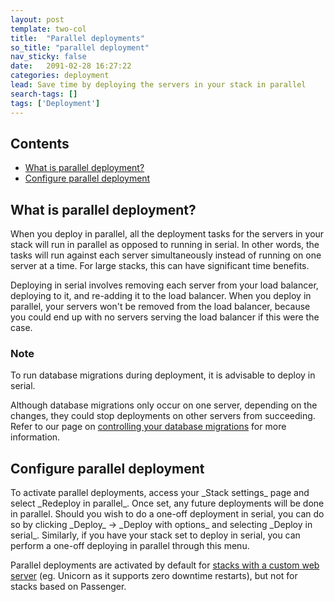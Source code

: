 ```yaml
---
layout: post
template: two-col
title:  "Parallel deployments"
so_title: "parallel deployment"
nav_sticky: false
date:   2091-02-28 16:27:22
categories: deployment
lead: Save time by deploying the servers in your stack in parallel
search-tags: []
tags: ['Deployment']
---
```


<h2>Contents</h2>
<ul class="page-toc">
	<li>
		<a href="#what">What is parallel deployment?</a>
	</li>
	<li>
		<a href="#configure">Configure parallel deployment</a>
	</li>
</ul>

<h2 id="what">What is parallel deployment?</h2>
When you deploy in parallel, all the deployment tasks for the servers in your stack will run in parallel as opposed to running in serial. In other words, the tasks will run against each server simultaneously instead of running on one server at a time. For large stacks, this can have significant time benefits.

Deploying in serial involves removing each server from your load balancer, deploying to it, and re-adding it to the load balancer. When you deploy in parallel, your servers won't be removed from the load balancer, because you could end up with no servers serving the load balancer if this were the case.

<div class="notice">
	<h3>Note</h3>
	<p>To run database migrations during deployment, it is advisable to deploy in serial.</p>
</div>

Although database migrations only occur on one server, depending on the changes, they could stop deployments on other servers from succeeding. Refer to our page on [controlling your database migrations](/database-management/database-management.html) for more information.

<h2 id="configure">Configure parallel deployment</h2>
To activate parallel deployments, access your _Stack settings_ page and select _Redeploy in parallel_. Once set, any future deployments will be done in parallel. Should you wish to do a one-off deployment in serial, you can do so by clicking _Deploy_ -> _Deploy with options_ and selecting _Deploy in serial_. Similarly, if you have your stack set to deploy in serial, you can perform a one-off deploying in parallel through this menu.

Parallel deployments are activated by default for [stacks with a custom web server](/web-server/custom-webserver.html) (eg. Unicorn as it supports zero downtime restarts), but not for stacks based on Passenger.